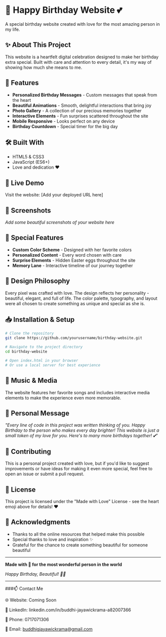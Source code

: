 # 🎉 Happy Birthday Website 💕

A special birthday website created with love for the most amazing person in my life.

## ✨ About This Project

This website is a heartfelt digital celebration designed to make her birthday extra special. Built with care and attention to every detail, it's my way of showing how much she means to me.

## 🎈 Features

- **Personalized Birthday Messages** - Custom messages that speak from the heart
- **Beautiful Animations** - Smooth, delightful interactions that bring joy
- **Photo Gallery** - A collection of our precious memories together
- **Interactive Elements** - Fun surprises scattered throughout the site
- **Mobile Responsive** - Looks perfect on any device
- **Birthday Countdown** - Special timer for the big day

## 🛠️ Built With

- HTML5 & CSS3
- JavaScript (ES6+)
- Love and dedication ❤️

## 🚀 Live Demo

Visit the website: [Add your deployed URL here]

## 📱 Screenshots

*Add some beautiful screenshots of your website here*

## 💝 Special Features

- **Custom Color Scheme** - Designed with her favorite colors
- **Personalized Content** - Every word chosen with care
- **Surprise Elements** - Hidden Easter eggs throughout the site
- **Memory Lane** - Interactive timeline of our journey together

## 🎨 Design Philosophy

Every pixel was crafted with love. The design reflects her personality - beautiful, elegant, and full of life. The color palette, typography, and layout were all chosen to create something as unique and special as she is.

## 📥 Installation & Setup

```bash
# Clone the repository
git clone https://github.com/yourusername/birthday-website.git

# Navigate to the project directory
cd birthday-website

# Open index.html in your browser
# Or use a local server for best experience
```

## 🎵 Music & Media

The website features her favorite songs and includes interactive media elements to make the experience even more memorable.

## 💌 Personal Message

*"Every line of code in this project was written thinking of you. Happy Birthday to the person who makes every day brighter! This website is just a small token of my love for you. Here's to many more birthdays together! 💕"*

## 🤝 Contributing

This is a personal project created with love, but if you'd like to suggest improvements or have ideas for making it even more special, feel free to open an issue or submit a pull request.

## 📄 License

This project is licensed under the "Made with Love" License - see the heart emoji above for details! ❤️

## 🙏 Acknowledgments

- Thanks to all the online resources that helped make this possible
- Special thanks to love and inspiration ✨
- Grateful for the chance to create something beautiful for someone beautiful

---

**Made with 💖 for the most wonderful person in the world**

*Happy Birthday, Beautiful! 🎂🎉*

---

###📫 Contact Me

🌐 Website: Coming Soon

🔗 LinkedIn: linkedin.com/in/buddhi-jayawickrama-a82007366

📱 Phone: 0717071306

📧 Email: buddhigjayawickrama@gmail.com
